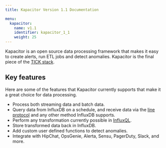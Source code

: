 ```yaml
---
title: Kapacitor Version 1.1 Documentation

menu:
  kapacitor:
    name: v1.1
    identifier: kapacitor_1_1
    weight: 25
---
```


Kapacitor is an open source data processing framework that makes it easy to create
alerts, run ETL jobs and detect anomalies.
Kapacitor is the final piece of the [TICK stack](https://influxdata.com/time-series-platform/).

## Key features

Here are some of the features that Kapacitor currently supports that make it a
great choice for data processing.

* Process both streaming data and batch data.
* Query data from InfluxDB on a schedule, and receive data via the
[line protocol](/influxdb/v1.1/write_protocols/line/) and any other method InfluxDB supports.
* Perform any transformation currently possible in [InfluxQL](/influxdb/v1.1/query_language/spec/).
* Store transformed data back in InfluxDB.
* Add custom user defined functions to detect anomalies.
* Integrate with HipChat, OpsGenie, Alerta, Sensu, PagerDuty, Slack, and more.
